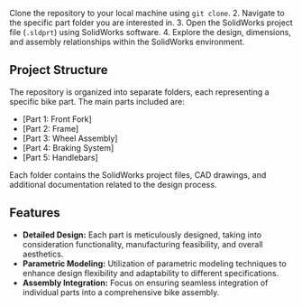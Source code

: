 Clone the repository to your local machine using `git clone`.
2. Navigate to the specific part folder you are interested in.
3. Open the SolidWorks project file (`.sldprt`) using SolidWorks software.
4. Explore the design, dimensions, and assembly relationships within the SolidWorks environment.



## Project Structure
The repository is organized into separate folders, each representing a specific bike part. The main parts included are:
- [Part 1: Front Fork]
- [Part 2: Frame]
- [Part 3: Wheel Assembly]
- [Part 4: Braking System]
- [Part 5: Handlebars]

Each folder contains the SolidWorks project files, CAD drawings, and additional documentation related to the design process.

## Features
- **Detailed Design:** Each part is meticulously designed, taking into consideration functionality, manufacturing feasibility, and overall aesthetics.
- **Parametric Modeling:** Utilization of parametric modeling techniques to enhance design flexibility and adaptability to different specifications.
- **Assembly Integration:** Focus on ensuring seamless integration of individual parts into a comprehensive bike assembly.
